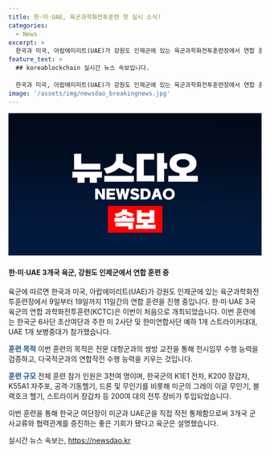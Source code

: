 ```yaml
---
title: 한·미·UAE, 육군과학화전투훈련 첫 실시 소식!
categories:
  - News
excerpt: >
  한국과 미국, 아랍에미리트(UAE)가 강원도 인제군에 있는 육군과학화전투훈련장에서 연합 훈련을 진행 중입니다. 지난 9일부터 19일까지 한·미·UAE 3국 육군이 참가하여 전시임무 수행능력을 검증하고 다국적군과의 연합작전 능력을 키우는 것이 목적입니다. 전투 장비 200여대가 투입되었고, 한국군 여단장이 미군과 UAE군을 직접 작전 통제하여 군사교류와 협력관계를 증진하는 기회가 됐다고 육군은 설명했습니다. (150자)
feature_text: >
  ## koreablockchain 실시간 뉴스 속보입니다.

  한국과 미국, 아랍에미리트(UAE)가 강원도 인제군에 있는 육군과학화전투훈련장에서 연합 훈련을 진행 중입니다. 지난 9일부터 19일까지 한·미·UAE 3국 육군이 참가하여 전시임무 수행능력을 검증하고 다국적군과의 연합작전 능력을 키우는 것이 목적입니다. 전투 장비 200여대가 투입되었고, 한국군 여단장이 미군과 UAE군을 직접 작전 통제하여 군사교류와 협력관계를 증진하는 기회가 됐다고 육군은 설명했습니다. (150자)
image: '/assets/img/newsdao_breakingnews.jpg'
---
```


<p><img src="/assets/img/newsdao_breakingnews.jpg" alt="koreablockchain 속보" /></p>

<h4>한·미·UAE 3개국 육군, 강원도 인제군에서 연합 훈련 중</h4>

<p>육군에 따르면 한국과 미국, 아랍에미리트(UAE)가 강원도 인제군에 있는 육군과학화전투훈련장에서 9일부터 19일까지 11일간의 연합 훈련을 진행 중입니다. 한·미·UAE 3국 육군의 연합 과학화전투훈련(KCTC)은 이번이 처음으로 개최되었습니다. 이번 훈련에는 한국군 6사단 초산여단과 주한 미 2사단 및 한미연합사단 예하 1개 스트라이커대대, UAE 1개 보병중대가 참가했습니다.</p>

<p><b><span style="color: #1a5490;">훈련 목적</span></b>
이번 훈련의 목적은 전문 대항군과의 쌍방 교전을 통해 전시임무 수행 능력을 검증하고, 다국적군과의 연합작전 수행 능력을 키우는 것입니다.</p>

<p><b><span style="color: #1a5490;">훈련 규모</span></b>
전체 훈련 참가 인원은 3천여 명이며, 한국군의 K1E1 전차, K200 장갑차, K55A1 자주포, 공격·기동헬기, 드론 및 무인기를 비롯해 미군의 그레이 이글 무인기, 블랙호크 헬기, 스트라이커 장갑차 등 200여 대의 전투 장비가 투입되었습니다.</p>

<p>이번 훈련을 통해 한국군 여단장이 미군과 UAE군을 직접 작전 통제함으로써 3개국 군사교류와 협력관계를 증진하는 좋은 기회가 됐다고 육군은 설명했습니다.</p>
실시간 뉴스 속보는, <a href="https://newsdao.kr" rel="dofollow">https://newsdao.kr</a>



